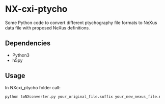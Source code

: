 # NX-cxi-ptycho

Some Python code to convert different ptychography file formats to NeXus data file with proposed NeXus definitions.



Dependencies
--------------------
  - Python3
  - h5py

Usage
--------------------
In NXcxi_ptycho folder call:

```bash
python toNXconverter.py your_original_file.suffix your_new_nexus_file.nxs
```


